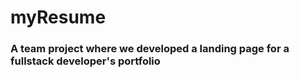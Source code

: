 # myResume

### A team project where we developed a landing page for a fullstack developer's portfolio
